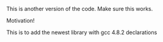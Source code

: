 This is another version of the code.
Make sure this works.



Motivation!

This is to add the newest library with gcc 4.8.2 declarations 